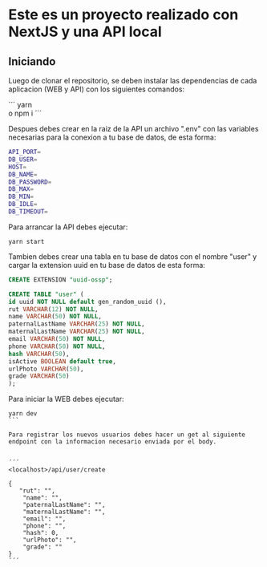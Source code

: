 # Este es un proyecto realizado con NextJS y una API local

## Iniciando

Luego de clonar el repositorio, se deben instalar las dependencias de cada aplicacion (WEB y API) con  los siguientes comandos:

´´´
yarn  
o
npm i 
´´´

Despues debes crear en la raiz de la API un archivo ".env" con las variables necesarias para la conexion a tu base de datos, de esta forma:

```sh
API_PORT=
DB_USER=
HOST=
DB_NAME=
DB_PASSWORD=
DB_MAX=
DB_MIN=
DB_IDLE=
DB_TIMEOUT=
```

Para arrancar la API debes ejecutar:

```
yarn start
```

Tambien debes crear una tabla en tu base de datos con el nombre "user" y cargar la extension uuid en tu base de datos de esta forma:

``` sql
CREATE EXTENSION "uuid-ossp";

CREATE TABLE "user" (
id uuid NOT NULL default gen_random_uuid (),
rut VARCHAR(12) NOT NULL, 
name VARCHAR(50) NOT NULL, 
paternalLastName VARCHAR(25) NOT NULL, 
maternalLastName VARCHAR(25) NOT NULL, 
email VARCHAR(50) NOT NULL, 
phone VARCHAR(50) NOT NULL, 
hash VARCHAR(50),
isActive BOOLEAN default true,
urlPhoto VARCHAR(50),
grade VARCHAR(50)
);
```

Para iniciar la WEB debes ejecutar:

````
yarn dev
```

Para registrar los nuevos usuarios debes hacer un get al siguiente endpoint con la informacion necesario enviada por el body.


´´´
<localhost>/api/user/create

{   
   "rut": "",
    "name": "",
    "paternalLastName": "",
    "maternalLastName": "",
    "email": "",
    "phone": "",
    "hash": 0,
    "urlPhoto": "",
    "grade": ""
}
´´´